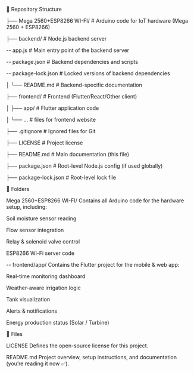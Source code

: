 📂 Repository Structure

├── Mega 2560+ESP8266 WI-FI/   # Arduino code for IoT hardware (Mega 2560 + ESP8266)

├── backend/                   # Node.js backend server

  -- app.js                 # Main entry point of the backend server

  -- package.json           # Backend dependencies and scripts

  -- package-lock.json      # Locked versions of backend dependencies

│   └── README.md              # Backend-specific documentation

├── frontend/                  # Frontend (Flutter/React/Other client)

│   ├── app/                   # Flutter application code

│   └── ...                    # files for frontend website

├── .gitignore                 # Ignored files for Git

├── LICENSE                    # Project license

├── README.md                  # Main documentation (this file)

├── package.json               # Root-level Node.js config (if used globally)

├── package-lock.json          # Root-level lock file




📁 Folders

Mega 2560+ESP8266 WI-FI/
Contains all Arduino code for the hardware setup, including:

Soil moisture sensor reading

Flow sensor integration

Relay & solenoid valve control

ESP8266 Wi-Fi server code

-- frontend/app/
Contains the Flutter project for the mobile & web app:

Real-time monitoring dashboard

Weather-aware irrigation logic

Tank visualization

Alerts & notifications

Energy production status (Solar / Turbine)

📄 Files

LICENSE
Defines the open-source license for this project.

README.md
Project overview, setup instructions, and documentation (you’re reading it now ✅).
